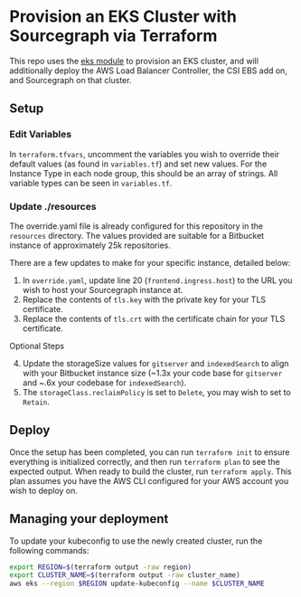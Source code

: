 # Provision an EKS Cluster with Sourcegraph via Terraform

This repo uses the [eks module](https://github.com/terraform-aws-modules/terraform-aws-eks) to provision an EKS cluster, and will additionally deploy the AWS Load Balancer Controller, the CSI EBS add on, and Sourcegraph on that cluster.

## Setup

### Edit Variables

In `terraform.tfvars`, uncomment the variables you wish to override their default values (as found in `variables.tf`) and set new values. For the Instance Type in each node group, this should be an array of strings. All variable types can be seen in `variables.tf`.

### Update ./resources

The override.yaml file is already configured for this repository in the `resources` directory. The values provided are suitable for a Bitbucket instance of approximately 25k repositories.

There are a few updates to make for your specific instance, detailed below:

1. In `override.yaml`, update line 20 (`frontend.ingress.host`) to the URL you wish to host your Sourcegraph instance at.
2. Replace the contents of `tls.key` with the private key for your TLS certificate.
3. Replace the contents of `tls.crt` with the certificate chain for your TLS certificate.

Optional Steps

4. Update the storageSize values for `gitserver` and `indexedSearch` to align with your Bitbucket instance size (~1.3x your code base for `gitserver` and ~.6x your codebase for `indexedSearch`).
5. The `storageClass.reclaimPolicy` is set to `Delete`, you may wish to set to `Retain`.

## Deploy

Once the setup has been completed, you can run `terraform init` to ensure everything is initialized correctly, and then run `terraform plan` to see the expected output. When ready to build the cluster, run `terraform apply`. This plan assumes you have the AWS CLI configured for your AWS account you wish to deploy on.

## Managing your deployment

To update your kubeconfig to use the newly created cluster, run the following commands:

``` sh
export REGION=$(terraform output -raw region)
export CLUSTER_NAME=$(terraform output -raw cluster_name)
aws eks --region $REGION update-kubeconfig --name $CLUSTER_NAME
```
